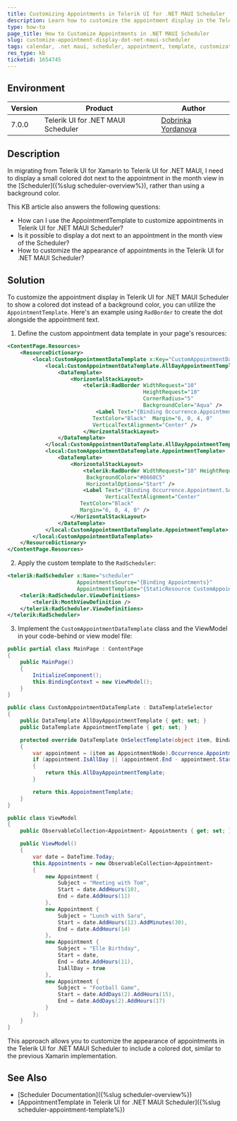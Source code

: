 ```yaml
---
title: Customizing Appointments in Telerik UI for .NET MAUI Scheduler
description: Learn how to customize the appointment display in the Telerik UI for .NET MAUI Scheduler to show a dot next to the appointment text instead of a background color.
type: how-to
page_title: How to Customize Appointments in .NET MAUI Scheduler
slug: customize-appointment-display-dot-net-maui-scheduler
tags: calendar, .net maui, scheduler, appointment, template, customization
res_type: kb
ticketid: 1654745
---
```


## Environment

| Version | Product | Author | 
| --- | --- | ---- | 
| 7.0.0 | Telerik UI for .NET MAUI Scheduler | [Dobrinka Yordanova](https://www.telerik.com/blogs/author/dobrinka-yordanova)| 

## Description

In migrating from Telerik UI for Xamarin to Telerik UI for .NET MAUI, I need to display a small colored dot next to the appointment in the month view in the [Scheduler]({%slug scheduler-overview%}), rather than using a background color.

This KB article also answers the following questions:
- How can I use the AppointmentTemplate to customize appointments in Telerik UI for .NET MAUI Scheduler?
- Is it possible to display a dot next to an appointment in the month view of the Scheduler?
- How to customize the appearance of appointments in the Telerik UI for .NET MAUI Scheduler?

## Solution

To customize the appointment display in Telerik UI for .NET MAUI Scheduler to show a colored dot instead of a background color, you can utilize the `AppointmentTemplate`. Here's an example using `RadBorder` to create the dot alongside the appointment text.

1. Define the custom appointment data template in your page's resources:

```xml
<ContentPage.Resources>
    <ResourceDictionary>
        <local:CustomAppointmentDataTemplate x:Key="CustomAppointmentDataTemplate">
            <local:CustomAppointmentDataTemplate.AllDayAppointmentTemplate>
                <DataTemplate>
                    <HorizontalStackLayout>
                        <telerik:RadBorder WidthRequest="10"
                                           HeightRequest="10" 
                                           CornerRadius="5" 
                                           BackgroundColor="Aqua" />
                            <Label Text="{Binding Occurrence.Appointment.Subject}"
                           TextColor="Black"  Margin="6, 0, 4, 0"
                           VerticalTextAlignment="Center" />
                        </HorizontalStackLayout>
                </DataTemplate>
            </local:CustomAppointmentDataTemplate.AllDayAppointmentTemplate>
            <local:CustomAppointmentDataTemplate.AppointmentTemplate>
                <DataTemplate>
                    <HorizontalStackLayout>
                        <telerik:RadBorder WidthRequest="10" HeightRequest="10" CornerRadius="5"
                         BackgroundColor="#8660C5"
                         HorizontalOptions="Start" />
                        <Label Text="{Binding Occurrence.Appointment.Subject}"
                               VerticalTextAlignment="Center"
                       TextColor="Black" 
                       Margin="6, 0, 4, 0" />
                    </HorizontalStackLayout>
                </DataTemplate>
            </local:CustomAppointmentDataTemplate.AppointmentTemplate>
        </local:CustomAppointmentDataTemplate>
    </ResourceDictionary>
</ContentPage.Resources>
```

2. Apply the custom template to the `RadScheduler`:

```xml
<telerik:RadScheduler x:Name="scheduler" 
                      AppointmentsSource="{Binding Appointments}"
                      AppointmentTemplate="{StaticResource CustomAppointmentDataTemplate}">
    <telerik:RadScheduler.ViewDefinitions>
        <telerik:MonthViewDefinition />
    </telerik:RadScheduler.ViewDefinitions>
</telerik:RadScheduler>
```

3. Implement the `CustomAppointmentDataTemplate` class and the ViewModel in your code-behind or view model file:

```csharp
public partial class MainPage : ContentPage
{
    public MainPage()
    {
        InitializeComponent();
        this.BindingContext = new ViewModel();
    }
}

public class CustomAppointmentDataTemplate : DataTemplateSelector
{
    public DataTemplate AllDayAppointmentTemplate { get; set; }
    public DataTemplate AppointmentTemplate { get; set; }

    protected override DataTemplate OnSelectTemplate(object item, BindableObject container)
    {
        var appointment = (item as AppointmentNode).Occurrence.Appointment;
        if (appointment.IsAllDay || (appointment.End - appointment.Start).TotalDays > 1)
        {
            return this.AllDayAppointmentTemplate;
        }

        return this.AppointmentTemplate;
    }
}

public class ViewModel
{
    public ObservableCollection<Appointment> Appointments { get; set; }

    public ViewModel()
    {
        var date = DateTime.Today;
        this.Appointments = new ObservableCollection<Appointment>
        {
            new Appointment {
                Subject = "Meeting with Tom",
                Start = date.AddHours(10),
                End = date.AddHours(11)
            },
            new Appointment {
                Subject = "Lunch with Sara",
                Start = date.AddHours(12).AddMinutes(30),
                End = date.AddHours(14)
            },
            new Appointment {
                Subject = "Elle Birthday",
                Start = date,
                End = date.AddHours(11),
                IsAllDay = true
            },
            new Appointment {
                Subject = "Football Game",
                Start = date.AddDays(2).AddHours(15),
                End = date.AddDays(2).AddHours(17)
            }
        };
    }
}
```

This approach allows you to customize the appearance of appointments in the Telerik UI for .NET MAUI Scheduler to include a colored dot, similar to the previous Xamarin implementation.

## See Also

- [Scheduler Documentation]({%slug scheduler-overview%})
- [AppointmentTemplate in Telerik UI for .NET MAUI Scheduler]({%slug scheduler-appointment-template%})
